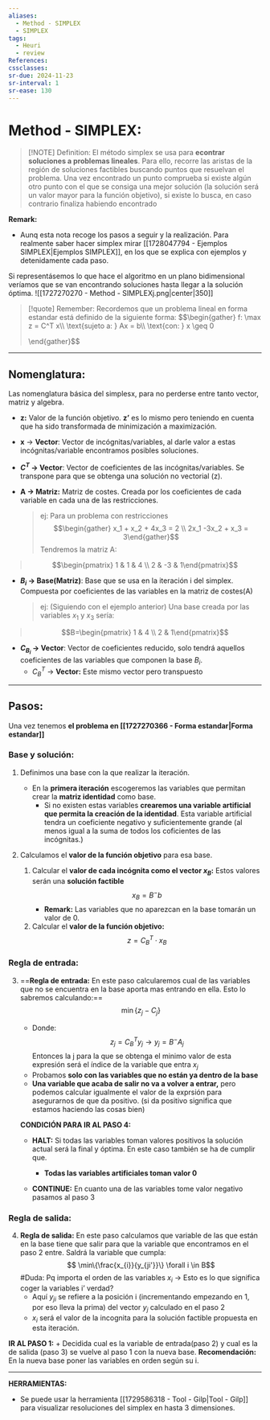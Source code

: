 ```yaml
---
aliases:
  - Method - SIMPLEX
  - SIMPLEX
tags:
  - Heuri
  - review
References: 
cssclasses: 
sr-due: 2024-11-23
sr-interval: 1
sr-ease: 130
---
```

 
# Method - SIMPLEX:

> [!NOTE] Definition: 
> El método simplex se usa para **econtrar soluciones a problemas lineales**. Para ello, recorre las aristas de la región de soluciones factibles buscando puntos que resuelvan el problema. 
> Una vez encontrado un punto comprueba si existe algún otro punto con el que se consiga una mejor solución (la solución será un valor mayor para la función objetivo), si existe lo busca, en caso contrario finaliza habiendo encontrado 

**Remark:**
+ Aunq esta nota recoge los pasos a seguir y la realización. Para realmente saber hacer simplex mirar [[1728047794 - Ejemplos SIMPLEX|Ejemplos SIMPLEX]], en los que se explica con ejemplos y detenidamente cada paso. 
	
Si representásemos lo que hace el algoritmo en un plano bidimensional veríamos que se van encontrando soluciones hasta llegar a la solución óptima.
![[1727270270 - Method - SIMPLEXj.png|center|350]]

> [!quote] Remember: 
> Recordemos que un problema lineal en forma estandar está definido de la siguiente forma:
> $$\begin{gather}
> f: \max z = C^T x\\\\
> \text{sujeto a: } Ax = b\\\\
> \text{con: } x \geq 0
>
>\end{gather}$$

***
## Nomenglatura:
Las nomenglatura básica del simplesx, para no perderse entre tanto vector, matriz y algebra.

+ **z:** Valor de la función objetivo. **z’** es lo mismo pero teniendo en cuenta que ha sido transformada de minimización a maximización.
+ **x** → **Vector**: Vector de incógnitas/variables, al darle valor a estas incógnitas/variable encontramos posibles soluciones.
+ **$C^T$ → Vector**: Vector de coeficientes de las incógnitas/variables. Se transpone para que se obtenga una solución no vectorial (z).
+ **A → Matriz:** Matriz de costes. Creada por los coeficientes de cada variable en cada una de las restricciones.

  >ej: Para un problema con restricciones
  > $$\begin{gather} x_1 + x_2 + 4x_3 = 2 \\ 2x_1 -3x_2 + x_3 = 3\end{gather}$$
  > Tendremos la matriz A: 
 >$$\begin{pmatrix} 1 & 1 & 4 \\ 2 & -3 & 1\end{pmatrix}$$
  
  
+ **$B_i$ → Base(Matriz)**: Base que se usa en la iteración i del simplex. Compuesta por  coeficientes de las variables en la matriz de costes(A)

  > ej: (Siguiendo con el ejemplo anterior) Una base creada por las variables $x_1$ y $x_3$ sería:
>$$B=\begin{pmatrix} 1 & 4 \\ 2 & 1\end{pmatrix}$$
  
  
+ **$C_{B_i}$ → Vector**: Vector de coeficientes reducido, solo tendrá aquellos coeficientes de las variables que componen la base $B_i$.
	+ $C_B^T$ → **Vector:** Este mismo vector pero transpuesto
***
## Pasos:

Una vez tenemos **el problema en [[1727270366 - Forma estandar|Forma estandar]]**

### Base y solución:
1. Definimos una base con la que realizar la iteración. 
   + En la **primera iteración** escogeremos las variables que permitan crear la **matriz identidad** como base. 
     + Si no existen estas variables **crearemos una variable artificial que permita la creación de la identidad**. Esta variable artificial tendra un coeficiente negativo y suficientemente grande (al menos igual a la suma de todos los coficientes de las incógnitas.)

2. Calculamos el **valor de la función objetivo** para esa base. 
   1. Calcular el **valor de cada incógnita como el vector $x_B$:** Estos valores serán una **solución factible** 
      $$x_B = B^-b$$
      - **Remark:** Las variables que no aparezcan en la base tomarán un valor de 0.
	2. Calcular el **valor de la función objetivo:**
	   $$z = C_B^T \cdot x_B$$
### Regla de entrada:
3. ==**Regla de entrada:** En este paso calcularemos cual de las variables que no se encuentra en la base aporta mas entrando en ella. Esto lo sabremos calculando:==
   $$\min \{z_j-C_j\}$$
   + Donde: 
	  $$z_j = C_B^Ty_j \rightarrow y_j = B^-A_j$$
   Entonces la j para la que se obtenga el minimo valor de esta expresión será el índice de la variable que entra $x_j$
   + Probamos **solo con las variables que no están ya dentro de la base**
   + **Una variable que acaba de salir no va a volver a entrar,** pero podemos calcular igualmente el valor de la exprsión para asegurarnos de que da positivo. (si da positivo significa que estamos haciendo las cosas bien)

	**CONDICIÓN PARA IR AL PASO 4:**
	+ **HALT:** Si todas las variables toman valores positivos la solución actual será la final y óptima. En este caso también se ha de cumplir que.
		+ **Todas las variables artificiales toman valor 0**
		  
	+ **CONTINUE:** En cuanto una de las variables tome valor negativo pasamos al paso 3

### Regla de salida:

4. **Regla de salida:** En este paso calculamos que variable de las que están en la base tiene que salir para que la variable que encontramos en el paso 2 entre. Saldrá la variable que cumpla: 
   $$ \min\{\frac{x_{i}}{y_{ji'}}\} \forall i \in B$$
#Duda: Pq importa el orden de las variables $x_i$ → Esto es lo que significa coger la variables i’ verdad?
   + Aquí $y_{ji}$ se refiere a la posición i (incrementando empezando en 1, por eso lleva la prima) del vector $y_j$ calculado en el paso 2
   + $x_i$ será el valor de la incognita para la solución factible propuesta en esta iteración.

**IR AL PASO 1:**
    + Decidida cual es la variable de entrada(paso 2) y cual es la de salida (paso 3) se vuelve al paso 1 con la nueva base. 
      **Recomendación:** En la nueva base poner las variables en orden según su i.

***

**HERRAMIENTAS:**
+ Se puede usar la herramienta [[1729586318 - Tool - Gilp|Tool - Gilp]] para visualizar resoluciones del simplex en hasta 3 dimensiones.